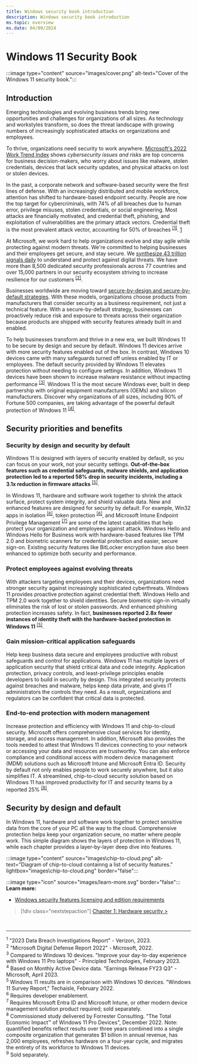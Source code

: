 ```yaml
---
title: Windows security book introduction
description: Windows security book introduction
ms.topic: overview
ms.date: 04/09/2024
---
```


# Windows 11 Security Book

:::image type="content" source="images/cover.png" alt-text="Cover of the Windows 11 security book.":::

## Introduction

Emerging technologies and evolving business trends bring new opportunities and challenges for organizations of all sizes. As technology and workstyles transform, so does the threat landscape with growing numbers of increasingly sophisticated attacks on organizations and employees.

To thrive, organizations need security to work anywhere. [Microsoft's 2022 Work Trend Index](https://www.microsoft.com/security/blog/2022/04/05/new-security-features-for-windows-11-will-help-protect-hybrid-work/) shows *cybersecurity issues and risks* are top concerns for business decision-makers, who worry about issues like malware, stolen credentials, devices that lack security updates, and physical attacks on lost or stolen devices.

In the past, a corporate network and software-based security were the first lines of defense. With an increasingly distributed and mobile workforce, attention has shifted to hardware-based endpoint security. People are now the top target for cybercriminals, with 74% of all breaches due to human error, privilege misuses, stolen credentials, or social engineering. Most attacks are financially motivated, and credential theft, phishing, and exploitation of vulnerabilities are the primary attack vectors. Credential theft is the most prevalent attack vector, accounting for 50% of breaches <sup>[\[1\]](#footnote1)</sup>. </sup>[1](conclusion.md#footnote1)

At Microsoft, we work hard to help organizations evolve and stay agile while protecting against modern threats. We're committed to helping businesses and their employees get secure, and stay secure. We [synthesize 43 trillion signals daily](https://query.prod.cms.rt.microsoft.com/cms/api/am/binary/RE5bcRe?culture=en-us&country=us) to understand and protect against digital threats. We have more than 8,500 dedicated security professionals across 77 countries and over 15,000 partners in our security ecosystem striving to increase resilience for our customers <sup>[\[2\]](#footnote2)</sup>.

Businesses worldwide are moving toward [secure-by-design and secure-by-default strategies](https://www.cisa.gov/securebydesign). With these models, organizations choose products from manufacturers that consider security as a business requirement, not just a technical feature. With a secure-by-default strategy, businesses can proactively reduce risk and exposure to threats across their organization because products are shipped with security features already built in and enabled.

To help businesses transform and thrive in a new era, we built Windows 11 to be secure by design and secure by default. Windows 11 devices arrive with more security features enabled out of the box. In contrast, Windows 10 devices came with many safeguards turned off unless enabled by IT or employees. The default security provided by Windows 11 elevates protection without needing to configure settings. In addition, Windows 11 devices have been shown to increase malware resistance without impacting performance <sup>[\[3\]](#footnote3)</sup>. Windows 11 is the most secure Windows ever, built in deep partnership with original equipment manufacturers (OEMs) and silicon manufacturers. Discover why organizations of all sizes, including 90% of Fortune 500 companies, are taking advantage of the powerful default protection of Windows 11 <sup>[\[4\]](#footnote4)</sup>.

## Security priorities and benefits

### Security by design and security by default

Windows 11 is designed with layers of security enabled by default, so you can focus on your work, not your security settings. **Out-of-the-box features such as credential safeguards, malware shields, and application protection led to a reported 58% drop in security incidents, including a 3.1x reduction in firmware attacks** <sup>[\[5\]](#footnote5)</sup>.

In Windows 11, hardware and software work together to shrink the attack surface, protect system integrity, and shield valuable data. New and enhanced features are designed for security by default. For example, Win32 apps in isolation <sup>[\[6\]](#footnote6)</sup>, token protection <sup>[\[6\]](#footnote6)</sup>, and Microsoft Intune Endpoint Privilege Management <sup>[\[7\]](#footnote7)</sup> are some of the latest capabilities that help protect your organization and employees against attack. Windows Hello and Windows Hello for Business work with hardware-based features like TPM 2.0 and biometric scanners for credential protection and easier, secure sign-on. Existing security features like BitLocker encryption have also been enhanced to optimize both security and performance.

### Protect employees against evolving threats

With attackers targeting employees and their devices, organizations need stronger security against increasingly sophisticated cyberthreats. Windows 11 provides proactive protection against credential theft. Windows Hello and TPM 2.0 work together to shield identities. Secure biometric sign-in virtually eliminates the risk of lost or stolen passwords. And enhanced phishing protection increases safety. In fact, **businesses reported 2.8x fewer instances of identity theft with the hardware-backed protection in Windows 11** <sup>[\[5\]](#footnote5)</sup>.

### Gain mission-critical application safeguards

Help keep business data secure and employees productive with robust safeguards and control for applications. Windows 11 has multiple layers of application security that shield critical data and code integrity. Application protection, privacy controls, and least-privilege principles enable developers to build in security by design. This integrated security protects against breaches and malware, helps keep data private, and gives IT administrators the controls they need. As a result, organizations and regulators can be confident that critical data is protected.

### End-to-end protection with modern management

Increase protection and efficiency with Windows 11 and chip-to-cloud security. Microsoft offers comprehensive cloud services for identity, storage, and access management. In addition, Microsoft also provides the tools needed to attest that Windows 11 devices connecting to your network or accessing your data and resources are trustworthy. You can also enforce compliance and conditional access with modern device management (MDM) solutions such as Microsoft Intune and Microsoft Entra ID. Security by default not only enables people to work securely anywhere, but it also simplifies IT. A streamlined, chip-to-cloud security solution based on Windows 11 has improved productivity for IT and security teams by a reported 25% <sup>[\[8\]](#footnote8)</sup>.

## Security by design and default

In Windows 11, hardware and software work together to protect sensitive data from the core of your PC all the way to the cloud. Comprehensive protection helps keep your organization secure, no matter where people work. This simple diagram shows the layers of protection in Windows 11, while each chapter provides a layer-by-layer deep dive into features.

:::image type="content" source="images\chip-to-cloud.png" alt-text="Diagram of chip-to-cloud containng a list of security features." lightbox="images\chip-to-cloud.png" border="false":::

:::image type="icon" source="images/learn-more.svg" border="false"::: **Learn more:**

- [Windows security features licensing and edition requirements](https://learn.microsoft.com/en-us/windows/security/licensing-and-edition-requirements?tabs=edition)

> [!div class="nextstepaction"]
> [Chapter 1: Hardware security >](hardware-security.md)

<br>

---

<sup><a name="footnote1"></a>1</sup> "2023 Data Breach Investigations Report" - Verizon, 2023.\
<sup><a name="footnote2"></a>2</sup> "Microsoft Digital Defense Report 2022" - Microsoft, 2022.\
<sup><a name="footnote3"></a>3</sup> Compared to Windows 10 devices. "Improve your day-to-day experience with Windows 11 Pro laptops" - Principled Technologies, February 2023.\
<sup><a name="footnote4"></a>4</sup> Based on Monthly Active Device data. "Earnings Release FY23 Q3" - Microsoft, April 2023.\
<sup><a name="footnote5"></a>5</sup> Windows 11 results are in comparison with Windows 10 devices. "Windows 11 Survey Report," Techaisle, February 2022.\
<sup><a name="footnote6"></a>6</sup> Requires developer enablement.\
<sup><a name="footnote7"></a>7</sup> Requires Microsoft Entra ID and Microsoft Intune, or other modern device management solution product required; sold separately.\
<sup><a name="footnote8"></a>8</sup> Commissioned study delivered by Forrester Consulting. "The Total Economic Impact&trade; of Windows 11 Pro Devices", December 2022. Note: quantified benefits reflect results over three years combined into a single composite organization that generates $1 billion in annual revenue, has 2,000 employees, refreshes hardware on a four-year cycle, and migrates the entirety of its workforce to Windows 11 devices.\
<sup><a name="footnote9"></a>9</sup> Sold separately.

